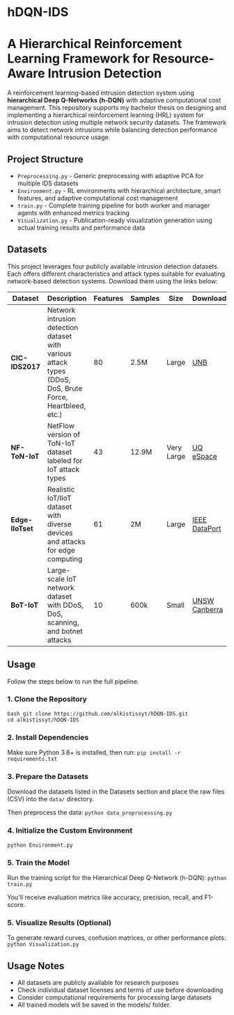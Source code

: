  # hDQN-IDS

# A Hierarchical Reinforcement Learning Framework for Resource-Aware Intrusion Detection
A reinforcement learning-based intrusion detection system using **hierarchical Deep Q-Networks (h-DQN)** with adaptive computational cost management. This repository supports my bachelor thesis on designing and implementing a hierarchical reinforcement learning (HRL) system for intrusion detection using multiple network security datasets. The framework aims to detect network intrusions while balancing detection performance with computational resource usage.
 
## Project Structure
- `Preprocessing.py` - Generic preprocessing with adaptive PCA for multiple IDS datasets 
- `Environment.py` - RL environments with hierarchical architecture, smart features, and adaptive computational cost management
- `train.py`  - Complete training pipeline for both worker and manager agents with enhanced metrics tracking
- `Visualization.py` - Publication-ready visualization generation using actual training results and performance data

## Datasets
This project leverages four publicly available intrusion detection datasets. Each offers different characteristics and attack types suitable for evaluating network-based detection systems. Download them using the links below:

| Dataset | Description | Features | Samples | Size | Download |
|---------|-------------|----------|---------|------|----------|
| **CIC-IDS2017** | Network intrusion detection dataset with various attack types (DDoS, DoS, Brute Force, Heartbleed, etc.) | 80 | 2.5M | Large | [UNB](http://www.unb.ca/cic/datasets/ids-2017.html) |
| **NF-ToN-IoT** | NetFlow version of ToN-IoT dataset labeled for IoT attack types | 43 | 12.9M | Very Large | [UQ eSpace](https://espace.library.uq.edu.au/view/UQ%3A44d7c5e) |
| **Edge-IIoTset** | Realistic IoT/IIoT dataset with diverse devices and attacks for edge computing | 61 | 2M | Large | [IEEE DataPort](https://ieee-dataport.org/documents/edge-iiotset-new-comprehensive-realistic-cyber-security-dataset-iot-and-iiot-applications) |
| **BoT-IoT** | Large-scale IoT network dataset with DDoS, DoS, scanning, and botnet attacks | 10 | 600k | Small | [UNSW Canberra](https://research.unsw.edu.au/projects/bot-iot-dataset) |

##  Usage

Follow the steps below to run the full pipeline.

### 1. Clone the Repository 
```
bash git clone https://github.com/alkistissyt/hDQN-IDS.git
cd alkistissyt/hDQN-IDS
```
### 2. Install Dependencies
Make sure Python 3.8+ is installed, then run: ``` pip install -r requirements.txt ```

### 3. Prepare the Datasets
Download the datasets listed in the Datasets section and place the raw files (CSV) into the `data/` directory.

Then preprocess the data: ``` python data_preprocessing.py ```

### 4. Initialize the Custom Environment
``` python Environment.py ```

### 5. Train the Model
Run the training script for the Hierarchical Deep Q-Network (h-DQN): ``` python train.py ```

You'll receive evaluation metrics like accuracy, precision, recall, and F1-score.

### 5. Visualize Results (Optional)
To generate reward curves, confusion matrices, or other performance plots: ``` python Visualization.py ```

## Usage Notes

- All datasets are publicly available for research purposes
- Check individual dataset licenses and terms of use before downloading
- Consider computational requirements for processing large datasets
- All trained models will be saved in the models/ folder.

